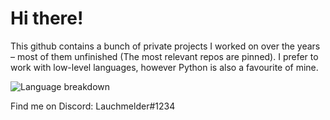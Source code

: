 # Hi there!

<!--
**Lauchmelder23/Lauchmelder23** is a ✨ _special_ ✨ repository because its `README.md` (this file) appears on your GitHub profile.
-->

This github contains a bunch of private projects I worked on over the years – most of them unfinished (The most relevant repos are pinned). I prefer to work with low-level languages, however Python is also a favourite of mine. 

![Language breakdown](https://github-readme-stats.vercel.app/api/top-langs/?username=Lauchmelder23&layout=compact)

Find me on Discord: Lauchmelder#1234
